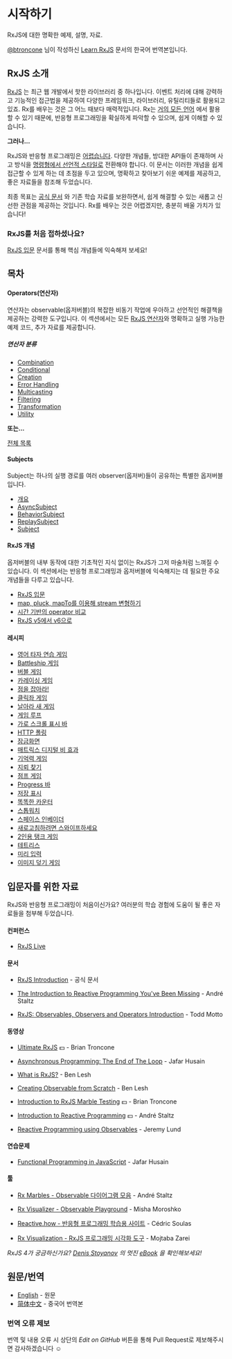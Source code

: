 # 시작하기

RxJS에 대한 명확한 예제, 설명, 자료.

[//]: # (Clear examples, explanations, and resources for RxJS.)

[@btroncone](https://www.learnrxjs.io/) 님이 작성하신 [Learn RxJS](https://www.learnrxjs.io/) 문서의 한국어 번역본입니다.

## RxJS 소개

[RxJS](https://github.com/ReactiveX/rxjs) 는 최근 웹 개발에서 핫한 라이브러리 중 하나입니다.
이벤트 처리에 대해 강력하고 기능적인 접근법을 제공하여 다양한 프레임워크, 라이브러리, 유틸리티들로 활용되고 있죠. Rx를 배우는 것은 그 어느 때보다 매력적입니다.
Rx는 [거의 모든 언어](http://reactivex.io/languages.html) 에서 활용할 수 있기 때문에,
반응형 프로그래밍을 확실하게 파악할 수 있으며, 쉽게 이해할 수 있습니다.

**그러나...**

RxJS와 반응형 프로그래밍은 [어렵습니다](https://twitter.com/hoss/status/742643506536153088).
다양한 개념들, 방대한 API들이 존재하며 사고 방식을 [명령형에서 선언적 스타일로](https://tylermcginnis.com/imperative-vs-declarative-programming/)
전환해야 합니다. 이 문서는 이러한 개념을 쉽게 접근할 수 있게 하는 데 초점을 두고 있으며, 명확하고 찾아보기 쉬운 예제를 제공하고, 좋은 자료들을 참조해 두었습니다.

최종 목표는 [공식 문서](http://reactivex.io/rxjs/) 와 기존 학습 자료를 보완하면서, 쉽게 해결할 수 있는 새롭고 신선한 관점을 제공하는 것입니다.
Rx를 배우는 것은 어렵겠지만, 충분히 배울 가치가 있습니다!

### RxJS를 처음 접하셨나요?

[RxJS 입문](/concepts/rxjs-primer.md) 문서를 통해 핵심 개념들에 익숙해져 보세요!

## 목차

#### Operators(연산자)

연산자는 observable(옵저버블)의 복잡한 비동기 작업에 우아하고 선언적인 해결책을 제공하는 강력한 도구입니다.
이 섹션에서는 모든 [RxJS 연산자](/operators/README.md)와 명확하고 실행 가능한 예제 코드, 추가 자료를 제공합니다.

##### 연산자 분류

- [Combination](/operators/combination/README.md)
- [Conditional](/operators/conditional/README.md)
- [Creation](/operators/creation/README.md)
- [Error Handling](/operators/error_handling/README.md)
- [Multicasting](/operators/multicasting/README.md)
- [Filtering](/operators/filtering/README.md)
- [Transformation](/operators/transformation/README.md)
- [Utility](/operators/utility/README.md)

**또는...**

[전체 목록](/operators/complete.md)

#### Subjects

Subject는 하나의 실행 경로를 여러 observer(옵저버)들이 공유하는 특별한 옵저버블입니다.

- [개요](/subjects/README.md)
- [AsyncSubject](/subjects/asyncsubject.md)
- [BehaviorSubject](/subjects/behaviorsubject.md)
- [ReplaySubject](/subjects/replaysubject.md)
- [Subject](/subjects/subject.md)

#### RxJS 개념

옵저버블의 내부 동작에 대한 기초적인 지식 없이는 RxJS가 그저 마술처럼 느껴질 수 있습니다.
이 섹션에서는 반응형 프로그래밍과 옵저버블에 익숙해지는 데 필요한 주요 개념들을 다루고 있습니다.

- [RxJS 입문](concepts/rxjs-primer.md)
- [map, pluck, mapTo를 이용해 stream 변형하기](concepts/get-started-transforming.md)
- [시간 기반의 operator 비교](concepts/time-based-operators-comparison.md)
- [RxJS v5에서 v6으로](concepts/rxjs5-6.md)

#### 레시피

- [영어 타자 연습 게임](/recipes/alphabet-invasion-game.md)
- [Battleship 게임](/recipes/battleship-game.md)
- [버블 게임](/recipes/breakout-game.md)
- [카레이싱 게임](/recipes/car-racing-game.md)
- [점을 잡아라!](/recipes/catch-the-dot-game.md)
- [클릭좌 게임](/recipes/click-ninja-game.md)
- [날아라 새 게임](/recipes/flappy-bird-game.md)
- [게임 루프](/recipes/gameloop.md)
- [가로 스크롤 표시 바](/recipes/horizontal-scroll-indicator.md)
- [HTTP 폴링](/recipes/http-polling.md)
- [잠금화면](/recipes/lockscreen.md)
- [매트릭스 디지털 비 효과](/recipes/matrix-digital-rain.md)
- [기억력 게임](/recipes/memory-game.md)
- [지뢰 찾기](/recipes/mine-sweeper-game.md)
- [점프 게임](/recipes/platform-jumper-game.md)
- [Progress 바](/recipes/progressbar.md)
- [저장 표시](/recipes/save-indicator.md)
- [똑똑한 카운터](/recipes/smartcounter.md)
- [스톱워치](/recipes/stop-watch.md)
- [스페이스 인베이더](/recipes/space-invaders-game.md)
- [새로고침하려면 스와이프하세요](/recipes/swipe-to-refresh.md)
- [2인용 탱크 게임](/recipes/tank-battle-game.md)
- [테트리스](/recipes/tetris-game.md)
- [미리 입력](/recipes/type-ahead.md)
- [이미지 덮기 게임](/recipes/uncover-image-game.md)

## 입문자를 위한 자료

RxJS와 반응형 프로그래밍이 처음이신가요? 여러분의 학습 경험에 도움이 될 좋은 자료들을 첨부해 두었습니다.

#### 컨퍼런스

- [RxJS Live](https://www.rxjs.live/)

#### 문서

- [RxJS Introduction](https://rxjs-dev.firebaseapp.com/guide/overview) - 공식 문서

- [The Introduction to Reactive Programming You've Been Missing](https://gist.github.com/staltz/868e7e9bc2a7b8c1f754) -
  André Staltz

- [RxJS: Observables, Observers and Operators Introduction](https://ultimatecourses.com/blog/rxjs-observables-observers-operators) -
  Todd Motto

#### 동영상

- [Ultimate RxJS](https://ultimatecourses.com/courses/rxjs?ref=4) 💵 - Brian
  Troncone

- [Asynchronous Programming: The End of The Loop](https://egghead.io/courses/mastering-asynchronous-programming-the-end-of-the-loop) -
  Jafar Husain

- [What is RxJS?](https://egghead.io/lessons/rxjs-what-is-rxjs) - Ben Lesh
- [Creating Observable from Scratch](https://egghead.io/lessons/rxjs-creating-observable-from-scratch) -
  Ben Lesh

- [Introduction to RxJS Marble Testing](https://egghead.io/lessons/rxjs-introduction-to-rxjs-marble-testing)
  💵 - Brian Troncone

- [Introduction to Reactive Programming](https://egghead.io/courses/introduction-to-reactive-programming)
  💵 - André Staltz

- [Reactive Programming using Observables](https://www.youtube.com/watch?v=HT7JiiqnYYc&feature=youtu.be) -
  Jeremy Lund

#### 연습문제

- [Functional Programming in JavaScript](http://reactivex.io/learnrx/) - Jafar
  Husain

#### 툴

- [Rx Marbles - Observable 다이어그램 모음](http://rxmarbles.com/) -
  André Staltz

- [Rx Visualizer - Observable Playground](https://rxviz.com) -
  Misha Moroshko

- [Reactive.how - 반응형 프로그래밍 학습용 사이트](http://reactive.how) -
  Cédric Soulas

- [Rx Visualization - RxJS 프로그래밍 시각화 도구](https://fingerpich.github.io/rx-visualization/) -
  Mojtaba Zarei

_RxJS 4가 궁금하신가요?_
[_Denis Stoyanov_](https://github.com/xgrommx) _의 멋진_
[_eBook_](https://xgrommx.github.io/rx-book/) _을 확인해보세요!_

## 원문/번역

- [English](https://www.learnrxjs.io/) - 원문
- [简体中文](https://rxjs-cn.github.io/learn-rxjs-operators) - 중국어 번역본

### 번역 오류 제보
번역 및 내용 오류 시 상단의 _Edit on GitHub_ 버튼을 통해 Pull Request로 제보해주시면 감사하겠습니다 ☺️